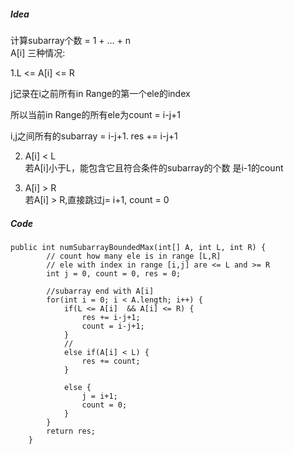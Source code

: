 ##### Idea

计算subarray个数 = 1 + ... + n  
A\[i\] 三种情况:

1.L &lt;= A\[i\] &lt;= R 

 j记录在i之前所有in Range的第一个ele的index

 所以当前in Range的所有ele为count = i-j+1

 i,j之间所有的subarray = i-j+1. res += i-j+1

2. A\[i\] &lt; L  
 若A\[i\]小于L，能包含它且符合条件的subarray的个数 是i-1的count

3. A\[i\] &gt; R  
 若A\[i\] &gt; R,直接跳过j= i+1, count = 0

##### Code

```
public int numSubarrayBoundedMax(int[] A, int L, int R) {
        // count how many ele is in range [L,R]
        // ele with index in range [i,j] are <= L and >= R
        int j = 0, count = 0, res = 0;

        //subarray end with A[i]
        for(int i = 0; i < A.length; i++) {
            if(L <= A[i]  && A[i] <= R) {
                res += i-j+1;
                count = i-j+1;
            } 
            // 
            else if(A[i] < L) {
                res += count;
            } 

            else {
                j = i+1;
                count = 0;
            }
        }
        return res;
    }
```



